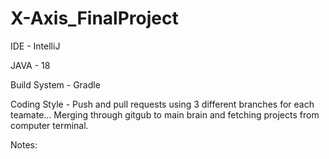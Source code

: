 # X-Axis_FinalProject
IDE - IntelliJ

JAVA - 18

Build System - Gradle

Coding Style - Push and pull requests using 3 different branches for each teamate... Merging through gitgub to main brain and fetching projects from computer terminal. 


Notes: 
